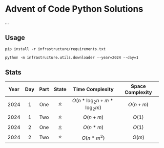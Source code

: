 # Advent of Code Python Solutions

...

## Usage

```shell
pip install -r infrastructure/requirements.txt
```

```shell
python -m infrastructure.utils.downloader --year=2024 --day=1
```

## Stats

| Year | Day | Part |                   State                    |        Time Complexity         | Space Complexity |
|:----:|:---:|:----:|:------------------------------------------:|:------------------------------:|:----------------:|
| 2024 |  1  | One  | [⭐](solutions/year_2024/day_1/part_one.py) | $O(n*\log_2{n} + m*\log_2{m})$ |     $O(n+m)$     |
| 2024 |  1  | Two  | [⭐](solutions/year_2024/day_1/part_two.py) |            $O(n+m)$            |      $O(1)$      |
| 2024 |  2  | One  | [⭐](solutions/year_2024/day_2/part_one.py) |            $O(n*m)$            |      $O(1)$      |
| 2024 |  2  | Two  | [⭐](solutions/year_2024/day_2/part_two.py) |           $O(n*m^2)$           |      $O(m)$      |
